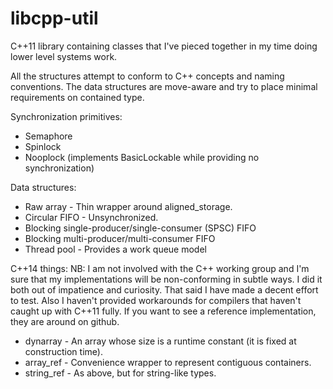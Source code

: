 libcpp-util
==========

C++11 library containing classes that I've pieced together in my time doing
lower level systems work.

All the structures attempt to conform to C++ concepts and naming conventions.
The data structures are move-aware and try to place minimal requirements on
contained type.

Synchronization primitives:
- Semaphore
- Spinlock
- Nooplock (implements BasicLockable while providing no synchronization)

Data structures:
- Raw array - Thin wrapper around aligned_storage.
- Circular FIFO - Unsynchronized.
- Blocking single-producer/single-consumer (SPSC) FIFO
- Blocking multi-producer/multi-consumer FIFO
- Thread pool - Provides a work queue model

C++14 things:
NB: I am not involved with the C++ working group and I'm sure that my
implementations will be non-conforming in subtle ways. I did it both out of
impatience and curiosity. That said I have made a decent effort to test.
Also I haven't provided workarounds for compilers that haven't caught up with
C++11 fully. If you want to see a reference implementation, they are around on
github.

- dynarray - An array whose size is a runtime constant (it is fixed at
  construction time).
- array_ref - Convenience wrapper to represent contiguous containers.
- string_ref - As above, but for string-like types.
